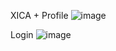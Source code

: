 XICA +
Profile
![image](https://github.com/luacsimoes/XICAMAIS/assets/100871735/ebdd6aae-e1c4-4aba-9b01-a35cb1f4282a)

Login
![image](https://github.com/luacsimoes/XICAMAIS/assets/100871735/938ae5fe-92e5-46e8-803e-ffc55d3117e0)
